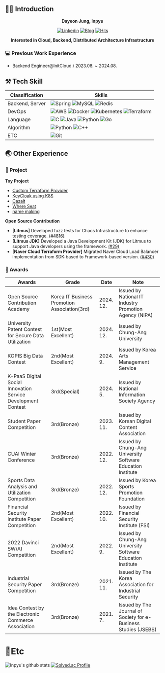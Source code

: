 ## 🙋‍♂️ Introduction
<div align="center">
<b>Dayeon Jung, Inpyu</b>
  
[![Linkedin](https://img.shields.io/badge/-LinkedIn-blue?style=flat-square&logo=Linkedin&logoColor=white)](https://www.linkedin.com/in/dayeon-jung-19b219256/)
[![Blog](http://img.shields.io/badge/-Tech%20blog-black?style=flat-square&logo=blogger&logoColor=white)](https://inpyu.github.io/)
[![Hits](https://hitmeup-backend-593087166771.asia-northeast1.run.app/api/count/increment?url=https%3A%2F%2Fgithub.com%2Finpyu&title=hits&title_bg=555555&count_bg=79c83d&edge_flat=false)](https://hitmeup-backend-593087166771.asia-northeast1.run.app)

**Interested in Cloud, Backend, Distributed Architecture Infrastructure**

</div>

### 💻 Previous Work Experience
  - Backend Engineer@InitCloud / 2023.08. ~ 2024.08.

## ⚒ Tech Skill
|Classification|Skills|
|---|---|
|Backend, Server|![Spring](https://img.shields.io/badge/spring-%236DB33F.svg?style=for-the-badge&logo=spring&logoColor=white) ![MySQL](https://img.shields.io/badge/mysql-%2300f.svg?style=for-the-badge&logo=mysql&logoColor=white) 	![Redis](https://img.shields.io/badge/redis-%23DD0031.svg?style=for-the-badge&logo=redis&logoColor=white)|
|DevOps|![AWS](https://img.shields.io/badge/AWS-%23FF9900.svg?style=for-the-badge&logo=amazon-aws&logoColor=white) ![Docker](https://img.shields.io/badge/docker-%230db7ed.svg?style=for-the-badge&logo=docker&logoColor=white) ![Kubernetes](https://img.shields.io/badge/kubernetes-%23326ce5.svg?style=for-the-badge&logo=kubernetes&logoColor=white) ![Terraform](https://img.shields.io/badge/terraform-%235835CC.svg?style=for-the-badge&logo=terraform&logoColor=white)|
|Language|![C](https://img.shields.io/badge/c-%2300599C.svg?style=for-the-badge&logo=c&logoColor=white)  ![Java](https://img.shields.io/badge/java-%23ED8B00.svg?style=for-the-badge&logo=java&logoColor=white) ![Python](https://img.shields.io/badge/python-3670A0?style=for-the-badge&logo=python&logoColor=ffdd54) ![Go](https://img.shields.io/badge/go-%2300ADD8.svg?style=for-the-badge&logo=go&logoColor=white)|
|Algorithm|![Python](https://img.shields.io/badge/python-3670A0?style=for-the-badge&logo=python&logoColor=ffdd54) ![C++](https://img.shields.io/badge/c++-%2300599C.svg?style=for-the-badge&logo=c%2B%2B&logoColor=white)|
|ETC|![Git](https://img.shields.io/badge/git-%23F05033.svg?style=for-the-badge&logo=git&logoColor=white)|


## 🌏 Other Experience
### 📝 Project
**Toy Project**
 - [Custom Terraform Provider](https://github.com/inpyu/terraform-provider-inpyu-framework)
 - [KeyCloak using K8S](https://github.com/inpyu/keycloak-k8s)
 - [Cazait](https://github.com/CaZaIt/CaZaIt-Server)
 - [Where Seat](https://github.com/UMC-Hackathon-VTeam/WhereSeat_Back_Spring)
 - [name making](https://github.com/University-MakeUs-Challenge/3rd-hackathon-Team3)

**Open Source Contribution**
- **[Litmus]** Developed fuzz tests for Chaos Infrastructure to enhance testing coverage. [(#4816)](https://github.com/litmuschaos/litmus/pull/4816)
- **[Litmus JDK]** Developed a Java Development Kit (JDK) for Litmus to support Java developers using the framework. [(#29)](https://github.com/litmuschaos/litmus-java-sdk/pull/29)
- **[Naver Cloud Terraform Provider]** Migrated Naver Cloud Load Balancer implementation from SDK-based to Framework-based version. [(#430)](https://github.com/NaverCloudPlatform/terraform-provider-ncloud/pull/430)

### 🏅 Awards
| Awards | Grade | Date | Note |
|---|---|---|---|
| Open Source Contribution Academy|Korea IT Business Promotion Association(3rd)| 2024. 12. | Issued by National IT Industry Promotion Agency (NIPA) |
| University Patent Contest for Secure Data Utilization |1st(Most Excellent)| 2024. 12. | Issued by Chung-Ang University |
| KOPIS Big Data Contest |2nd(Most Excellent)| 2024. 9. | Issued by Korea Arts Management Service |
| K-PaaS Digital Social Innovation Service Development Contest |3rd(Special)| 2024. 5. | Issued by National Information Society Agency |
| Student Paper Competition |3rd(Bronze)| 2023. 11. | Issued by Korean Digital Content Association |
| CUAI Winter Conference |3rd(Bronze)| 2022. 12. | Issued by Chung-Ang University Software Education Institute |
| Sports Data Analysis and Utilization Competition |3rd(Bronze)| 2022. 12. | Issued by Korea Sports Promotion Foundation |
| Financial Security Institute Paper Competition |2nd(Most Excellent)| 2022. 10. | Issued by Financial Security Institute (FSI) |
| 2022 Davinci SW/AI Competition |2nd(Most Excellent)| 2022. 9. | Issued by Chung-Ang University Software Education Institute |
| Industrial Security Paper Competition |3rd(Bronze)| 2021. 11. | Issued by The Korea Association for Industrial Security |
| Idea Contest by the Electronic Commerce Association |3rd(Bronze)| 2021. 7. | Issued by The Journal of Society for e-Business Studies (JSEBS) |

# 💭Etc

![Inpyu's github stats](https://github-readme-stats.vercel.app/api?username=inpyu&show_icons=true&tokyonight)
[![Solved.ac Profile](http://mazassumnida.wtf/api/generate_badge?boj=dayeon620)](https://solved.ac/dayeon620)
